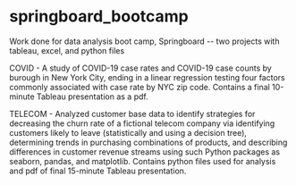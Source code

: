 # springboard_bootcamp
Work done for data analysis boot camp, Springboard -- two projects with tableau, excel, and python files

COVID - A study of COVID-19 case rates and COVID-19 case counts by burough in New York City, ending in a linear regression testing four factors commonly associated with case rate by NYC zip code. Contains a final 10-minute Tableau presentation as a pdf.   

TELECOM - Analyzed customer base data to identify strategies for decreasing the churn rate of a fictional telecom company via identifying customers likely to leave (statistically and using a decision tree), determining trends in purchasing combinations of products, and describing differences in customer revenue streams using such Python packages as seaborn, pandas, and matplotlib.  Contains python files used for analysis and pdf of final 15-minute Tableau presentation.
